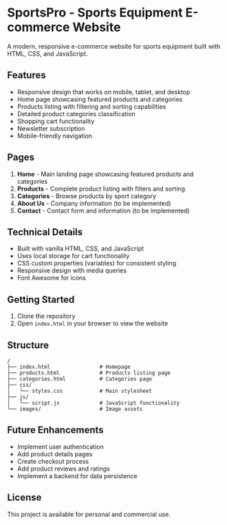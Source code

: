 # SportsPro - Sports Equipment E-commerce Website

A modern, responsive e-commerce website for sports equipment built with HTML, CSS, and JavaScript.

## Features

- Responsive design that works on mobile, tablet, and desktop
- Home page showcasing featured products and categories
- Products listing with filtering and sorting capabilities
- Detailed product categories classification
- Shopping cart functionality
- Newsletter subscription
- Mobile-friendly navigation

## Pages

1. **Home** - Main landing page showcasing featured products and categories
2. **Products** - Complete product listing with filters and sorting
3. **Categories** - Browse products by sport category
4. **About Us** - Company information (to be implemented)
5. **Contact** - Contact form and information (to be implemented)

## Technical Details

- Built with vanilla HTML, CSS, and JavaScript
- Uses local storage for cart functionality
- CSS custom properties (variables) for consistent styling
- Responsive design with media queries
- Font Awesome for icons

## Getting Started

1. Clone the repository
2. Open `index.html` in your browser to view the website

## Structure

```
/
├── index.html                # Homepage
├── products.html             # Products listing page
├── categories.html           # Categories page
├── css/
│   └── styles.css            # Main stylesheet
├── js/
│   └── script.js             # JavaScript functionality
└── images/                   # Image assets
```

## Future Enhancements

- Implement user authentication
- Add product details pages
- Create checkout process
- Add product reviews and ratings
- Implement a backend for data persistence

## License

This project is available for personal and commercial use. 